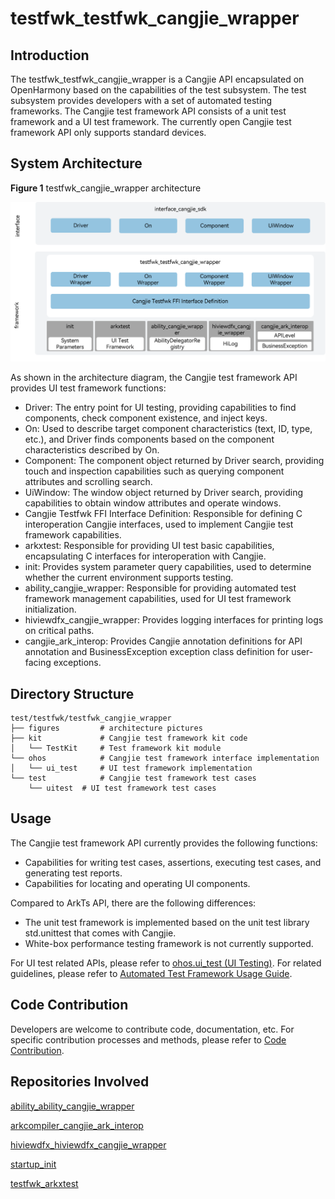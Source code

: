 # testfwk_testfwk_cangjie_wrapper

## Introduction

The testfwk_testfwk_cangjie_wrapper is a Cangjie API encapsulated on OpenHarmony based on the capabilities of the test subsystem. The test subsystem provides developers with a set of automated testing frameworks. The Cangjie test framework API consists of a unit test framework and a UI test framework. The currently open Cangjie test framework API only supports standard devices.

## System Architecture

**Figure 1** testfwk_cangjie_wrapper architecture

![testfwk_cangjie_wrapper architecture](figures/testfwk_cangjie_wrapper_architecture_en.png)

As shown in the architecture diagram, the Cangjie test framework API provides UI test framework functions:

- Driver: The entry point for UI testing, providing capabilities to find components, check component existence, and inject keys.
- On: Used to describe target component characteristics (text, ID, type, etc.), and Driver finds components based on the component characteristics described by On.
- Component: The component object returned by Driver search, providing touch and inspection capabilities such as querying component attributes and scrolling search.
- UiWindow: The window object returned by Driver search, providing capabilities to obtain window attributes and operate windows.
- Cangjie Testfwk FFI Interface Definition: Responsible for defining C interoperation Cangjie interfaces, used to implement Cangjie test framework capabilities.
- arkxtest: Responsible for providing UI test basic capabilities, encapsulating C interfaces for interoperation with Cangjie.
- init: Provides system parameter query capabilities, used to determine whether the current environment supports testing.
- ability_cangjie_wrapper: Responsible for providing automated test framework management capabilities, used for UI test framework initialization.
- hiviewdfx_cangjie_wrapper: Provides logging interfaces for printing logs on critical paths.
- cangjie_ark_interop: Provides Cangjie annotation definitions for API annotation and BusinessException exception class definition for user-facing exceptions.

## Directory Structure

```
test/testfwk/testfwk_cangjie_wrapper
├── figures         # architecture pictures
├── kit             # Cangjie test framework kit code
│   └── TestKit     # Test framework kit module
└── ohos            # Cangjie test framework interface implementation
│   └── ui_test     # UI test framework implementation
└── test            # Cangjie test framework test cases
    └── uitest  # UI test framework test cases
```

## Usage

The Cangjie test framework API currently provides the following functions:

- Capabilities for writing test cases, assertions, executing test cases, and generating test reports.
- Capabilities for locating and operating UI components.

Compared to ArkTs API, there are the following differences:

- The unit test framework is implemented based on the unit test library std.unittest that comes with Cangjie.
- White-box performance testing framework is not currently supported.

For UI test related APIs, please refer to [ohos.ui_test (UI Testing)](https://gitcode.com/openharmony-sig/arkcompiler_cangjie_ark_interop/blob/master/doc/API_Reference/source_en/apis/TestKit/cj-apis-ui_test.md). For related guidelines, please refer to [Automated Test Framework Usage Guide](https://gitcode.com/openharmony-sig/arkcompiler_cangjie_ark_interop/blob/master/doc/Dev_Guide/source_en/application-test/cj-arkxtest-guidelines.md).

## Code Contribution

Developers are welcome to contribute code, documentation, etc. For specific contribution processes and methods, please refer to [Code Contribution](https://gitcode.com/openharmony/docs/blob/master/en/contribute/code-contribution.md).

## Repositories Involved

[ability_ability_cangjie_wrapper](https://gitcode.com/openharmony-sig/ability_ability_cangjie_wrapper)

[arkcompiler_cangjie_ark_interop](https://gitcode.com/openharmony-sig/arkcompiler_cangjie_ark_interop)

[hiviewdfx_hiviewdfx_cangjie_wrapper](https://gitcode.com/openharmony-sig/hiviewdfx_hiviewdfx_cangjie_wrapper)

[startup_init](https://gitcode.com/openharmony/startup_init)

[testfwk_arkxtest](https://gitcode.com/openharmony/testfwk_arkxtest)